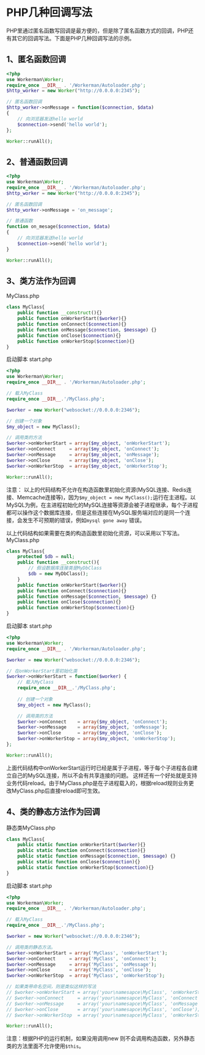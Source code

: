 # PHP几种回调写法
PHP里通过匿名函数写回调是最方便的，但是除了匿名函数方式的回调，PHP还有其它的回调写法。下面是PHP几种回调写法的示例。

## 1、匿名函数回调
```php
<?php
use Workerman\Worker;
require_once __DIR__ . '/Workerman/Autoloader.php';
$http_worker = new Worker("http://0.0.0.0:2345");

// 匿名函数回调
$http_worker->onMessage = function($connection, $data)
{
    // 向浏览器发送hello world
    $connection->send('hello world');
};

Worker::runAll();
```

## 2、普通函数回调
```php
<?php
use Workerman\Worker;
require_once __DIR__ . '/Workerman/Autoloader.php';
$http_worker = new Worker("http://0.0.0.0:2345");

// 匿名函数回调
$http_worker->onMessage = 'on_message';

// 普通函数
function on_mesage($connection, $data)
{
    // 向浏览器发送hello world
    $connection->send('hello world');
}

Worker::runAll();
```

## 3、类方法作为回调
MyClass.php
```php
class MyClass{
    public function __construct(){}
    public function onWorkerStart($worker){}
    public function onConnect($connection){}
    public function onMessage($connection, $message) {}
    public function onClose($connection){}
    public function onWorkerStop($connection){}
}
```
启动脚本 start.php
```php
<?php
use Workerman\Worker;
require_once __DIR__ . '/Workerman/Autoloader.php';

// 载入MyClass
require_once __DIR__.'/MyClass.php';

$worker = new Worker("websocket://0.0.0.0:2346");

// 创建一个对象
$my_object = new MyClass();

// 调用类的方法
$worker->onWorkerStart = array($my_object, 'onWorkerStart');
$worker->onConnect     = array($my_object, 'onConnect');
$worker->onMessage     = array($my_object, 'onMessage');
$worker->onClose       = array($my_object, 'onClose');
$worker->onWorkerStop  = array($my_object, 'onWorkerStop');

Worker::runAll();
```

注意：
以上的代码结构不允许在构造函数里初始化资源(MySQL连接、Redis连接、Memcache连接等)，因为```$my_object = new MyClass();```运行在主进程。以MySQL为例，在主进程初始化的MySQL连接等资源会被子进程继承，每个子进程都可以操作这个数据库连接，但是这些连接在MySQL服务端对应的是同一个连接，会发生不可预期的错误，例如```mysql gone away``` 错误。

以上代码结构如果需要在类的构造函数里初始化资源，可以采用以下写法。
MyClass.php
```php
class MyClass{
    protected $db = null;
    public function __construct(){
        // 假设数据库连接类是MyDbClass
        $db = new MyDbClass();
    }
    public function onWorkerStart($worker){}
    public function onConnect($connection){}
    public function onMessage($connection, $message) {}
    public function onClose($connection){}
    public function onWorkerStop($connection){}
}
```
启动脚本 start.php
```php
<?php
use Workerman\Worker;
require_once __DIR__ . '/Workerman/Autoloader.php';

$worker = new Worker("websocket://0.0.0.0:2346");

// 在onWorkerStart里初始化类
$worker->onWorkerStart = function($worker) {
    // 载入MyClass
    require_once __DIR__.'/MyClass.php';
    
    // 创建一个对象
    $my_object = new MyClass();

    // 调用类的方法
    $worker->onConnect    = array($my_object, 'onConnect');
    $worker->onMessage    = array($my_object, 'onMessage');
    $worker->onClose      = array($my_object, 'onClose');
    $worker->onWorkerStop = array($my_object, 'onWorkerStop');
};

Worker::runAll();
```

上面代码结构中onWorkerStart运行时已经是属于子进程，等于每个子进程各自建立自己的MySQL连接，所以不会有共享连接的问题。
这样还有一个好处就是支持业务代码reload。由于MyClass.php是在子进程载入的，根据reload规则业务更改MyClass.php后直接reload即可生效。

## 4、类的静态方法作为回调
静态类MyClass.php
```php
class MyClass{
    public static function onWorkerStart($worker){}
    public static function onConnect($connection){}
    public static function onMessage($connection, $message) {}
    public static function onClose($connection){}
    public static function onWorkerStop($connection){}
}
```
启动脚本 start.php
```php
<?php
use Workerman\Worker;
require_once __DIR__ . '/Workerman/Autoloader.php';

// 载入MyClass
require_once __DIR__.'/MyClass.php';

$worker = new Worker("websocket://0.0.0.0:2346");

// 调用类的静态方法。
$worker->onWorkerStart = array('MyClass', 'onWorkerStart');
$worker->onConnect     = array('MyClass', 'onConnect');
$worker->onMessage     = array('MyClass', 'onMessage');
$worker->onClose       = array('MyClass', 'onClose');
$worker->onWorkerStop  = array('MyClass', 'onWorkerStop');

// 如果类带命名空间，则是类似这样的写法
// $worker->onWorkerStart = array('your\namesapce\MyClass', 'onWorkerStart');
// $worker->onConnect     = array('your\namesapce\MyClass', 'onConnect');
// $worker->onMessage     = array('your\namesapce\MyClass', 'onMessage');
// $worker->onClose       = array('your\namesapce\MyClass', 'onClose');
// $worker->onWorkerStop  = array('your\namesapce\MyClass', 'onWorkerStop');

Worker::runAll();
```

注意：根据PHP的运行机制，如果没用调用new 则不会调用构造函数，另外静态类的方法里面不允许使用```$this```。


